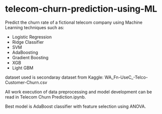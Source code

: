 # telecom-churn-prediction-using-ML

Predict the churn rate of a fictional telecom company using Machine Learning techniques such as:
- Logistic Regression
- Ridge Classifier
- SVM
- AdaBoosting
- Gradient Boosting
- XGB
- Light GBM
  
dataset used is secondaray dataset from Kaggle: WA_Fn-UseC_-Telco-Customer-Churn.csv

All work execution of data preprocessing and model development can be read in Telecom Churn Prediction.ipynb.

Best model is AdaBoost classifier with feature selection using ANOVA.
